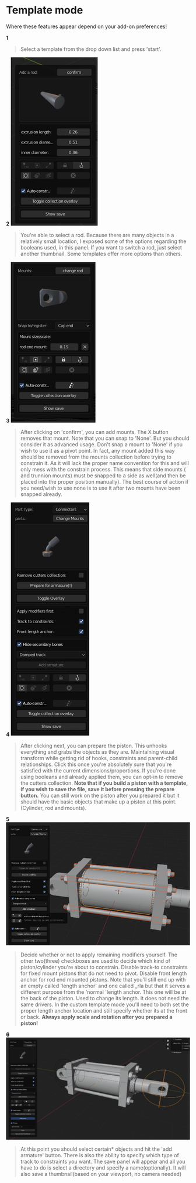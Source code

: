 # Template mode

Where these features appear depend on your add-on preferences!

**1** 
>Select a template from the drop down list and press 'start'.


**2** 
![Radial array](../images/addrod.jpg)
>You're able to select a rod. Because there are many objects in a relatively small location, I exposed some of the options regarding the booleans used, in this panel. If you want to switch a rod, just select another thumbnail. Some templates offer more options than others.

**3** 
![Radial array](../images/addmount.jpg)
>After clicking on 'confirm', you can add mounts. The X button removes that mount. Note that you can snap to 'None'. But you should consider it as advanced usage. Don't snap a mount to 'None' if you wish to use it as a pivot point. In fact, any mount added this way should be removed from the mounts collection before trying to constrain it. As it will lack the proper name convention for this and will only mess with the constrain process. This means that side mounts ( and trunnion mounts) must be snapped to a side as well(and then be placed into the proper position manually). The best course of action if you need/wish to use none is to use it after two mounts have been snapped already.

**4**
![Radial array](../images/preparetemplate.jpg) 
>After clicking next, you can prepare the piston. This unhooks everything and grabs the objects as they are. Maintaining visual transform while getting rid of hooks, constraints and parent-child relationships. Click this once you're absolutely sure that you're satisfied with the current dimensions/proportions. If you're done using booleans and already applied them, you can opt-in to remove the cutters collection. **Note that if you build a piston with a template, if you wish to save the file, save it before pressing the prepare button.** You can still work on the piston after you prepared it but it should have the basic objects that make up a piston at this point.(Cylinder, rod and mounts).

**5** 
![Radial array](../images/addarmature.jpg)
>Decide whether or not to apply remaining modifiers yourself. The other two(three) checkboxes are used to decide which kind of piston/cylinder you're about to constrain. Disable track-to constraints for fixed mount pistons that do not need to pivot. Disable front length anchor for rod end mounted pistons. Note that you'll still end up with an empty called 'length anchor' and one called _rla but that it serves a different purpose from the 'normal 'length anchor. This one will be at the back of the piston. Used to change its length. It does not need the same drivers. In the custom template mode you'll need to both set the proper length anchor location and still specify whether its at the front or back. **Always apply scale and rotation after you prepared a piston!**

**6** 
![Radial array](../images/addarmature2.jpg)
>At this point you should select certain* objects and hit the 'add armature' button. There is also the ability to specify which type of track to constraints you want. The save panel will appear and all you have to do is select a directory and specify a name(optionally). It will also save a thumbnail(based on your viewport, no camera needed)